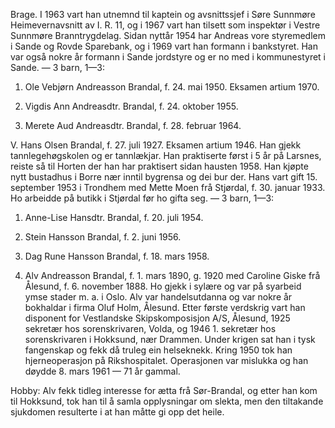 Brage. I 1963 vart han utnemnd til kaptein og avsnittssjef i Søre Sunnmøre Heimevernavsnitt av I. R. 11, og i 1967 vart han tilsett som inspektør i Vestre Sunnmøre Branntrygdelag. Sidan nyttår 1954 har Andreas vore styremedlem i Sande og Rovde Sparebank, og i 1969 vart han formann i bankstyret. Han var også nokre år formann i Sande jordstyre og er no med i kommunestyret i Sande. — 3 barn, 1—3:

1. Ole Vebjørn Andreasson Brandal, f. 24. mai 1950. Eksamen artium 1970.

2. Vigdis Ann Andreasdtr. Brandal, f. 24. oktober 1955.

3. Merete Aud Andreasdtr. Brandal, f. 28. februar 1964.

V. Hans Olsen Brandal, f. 27. juli 1927. Eksamen artium 1946. Han gjekk tannlegehøgskolen og er tannlækjar. Han praktiserte først i 5 år på Larsnes, reiste så til Horten der han har praktisert sidan hausten 1958. Han kjøpte nytt bustadhus i Borre nær inntil bygrensa og dei bur der. Hans vart gift 15. september 1953 i Trondhem med Mette Moen frå Stjørdal, f. 30. januar 1933. Ho arbeidde på butikk i Stjørdal før ho gifta seg. — 3 barn, 1—3:

1. Anne-Lise Hansdtr. Brandal, f. 20. juli 1954.

2. Stein Hansson Brandal, f. 2. juni 1956.

3. Dag Rune Hansson Brandal, f. 18. mars 1958.

4. Alv Andreasson Brandal, f. 1. mars 1890, g. 1920 med Caroline Giske frå Ålesund, f. 6. november 1888. Ho gjekk i sylære og var på syarbeid ymse stader m. a. i Oslo. Alv var handelsutdanna og var nokre år bokhaldar i firma Oluf Holm, Ålesund. Etter første verdskrig vart han disponent for Vestlandske Skipskomposisjon A/S, Ålesund, 1925 sekretær hos sorenskrivaren, Volda, og 1946 1. sekretær hos sorenskrivaren i Hokksund, nær Drammen. Under krigen sat han i tysk fangenskap og fekk då truleg ein helseknekk. Kring 1950 tok han hjerneoperasjon på Rikshospitalet. Operasjonen var mislukka og han døydde 8. mars 1961 — 71 år gammal.

Hobby: Alv fekk tidleg interesse for ætta frå Sør-Brandal, og etter han kom til Hokksund, tok han til å samla opplysningar om slekta, men den tiltakande sjukdomen resulterte i at han måtte gi opp det heile.